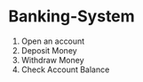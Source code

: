 

# Banking-System

1. Open an account
2. Deposit Money
3. Withdraw Money
4. Check Account Balance

